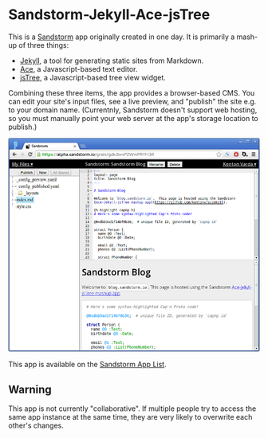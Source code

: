# Sandstorm-Jekyll-Ace-jsTree

This is a [Sandstorm](http://sandstorm.io) app originally created in one day.
It is primarily a mash-up of three things:

* [Jekyll](http://jekyllrb.com/), a tool for generating static sites from Markdown.
* [Ace](http://ace.c9.io/), a Javascript-based text editor.
* [jsTree](http://www.jstree.com/), a Javascript-based tree view widget.

Combining these three items, the app provides a browser-based CMS.  You can edit
your site's input files, see a live preview, and "publish" the site e.g. to
your domain name.  (Currentnly, Sandstorm doesn't support web hosting, so you
must manually point your web server at the app's storage location to publish.)

![Screen shot.](screenshot.png "Screenshot")

This app is available on the [Sandstorm App List](http://sandstorm.io/apps).

## Warning

This app is not currently "collaborative".  If multiple people try to access
the same app instance at the same time, they are very likely to overwrite each
other's changes.
